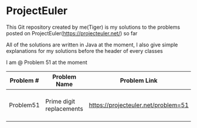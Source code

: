 ProjectEuler
============

This Git repository created by me(Tiger) is my solutions to the problems posted on ProjectEuler(https://projecteuler.net/) so far

All of the solutions are written in Java at the moment, I also give simple explanations for my solutions before the header of every classes


I am @ Problem 51 at the moment



|   Problem #   | Problem Name  | Problem Link  |  Solved Date  |  Solved Time  |
| ------------- | ------------- | ------------- | ------------- | ------------- |
|   Problem51   | Prime digit replacements |  https://projecteuler.net/problem=51  | 2014-12-19 01:55 am | 01h07m54s |






